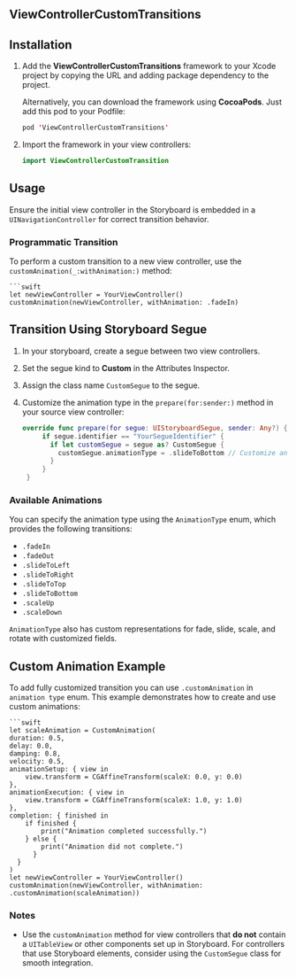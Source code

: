 ## ViewControllerCustomTransitions

## Installation

1. Add the **ViewControllerCustomTransitions** framework to your Xcode project by copying the URL and adding package dependency to the project.

   Alternatively, you can download the framework using **CocoaPods**.
   Just add this pod to your Podfile:
   ```swift
   pod 'ViewControllerCustomTransitions'

2. Import the framework in your view controllers:

   ```swift
   import ViewControllerCustomTransition
   
## Usage

Ensure the initial view controller in the Storyboard is embedded in a `UINavigationController` for correct transition behavior.

### Programmatic Transition

To perform a custom transition to a new view controller, use the `customAnimation(_:withAnimation:)` method:

    ```swift
    let newViewController = YourViewController()
    customAnimation(newViewController, withAnimation: .fadeIn)
  

## Transition Using Storyboard Segue

1. In your storyboard, create a segue between two view controllers.
2. Set the segue kind to **Custom** in the Attributes Inspector.
3. Assign the class name `CustomSegue` to the segue.
4. Customize the animation type in the `prepare(for:sender:)` method in your source view controller:

   ```swift
   override func prepare(for segue: UIStoryboardSegue, sender: Any?) {
        if segue.identifier == "YourSegueIdentifier" {
          if let customSegue = segue as? CustomSegue {
            customSegue.animationType = .slideToBottom // Customize animation
          }
        }
    }

### Available Animations

You can specify the animation type using the `AnimationType` enum, which provides the following transitions:

- `.fadeIn`
- `.fadeOut`
- `.slideToLeft`
- `.slideToRight`
- `.slideToTop`
- `.slideToBottom`
- `.scaleUp`
- `.scaleDown`

`AnimationType` also has custom representations for fade, slide, scale, and rotate with customized fields.

## Custom Animation Example
To add fully customized transition you can use `.customAnimation` in `animation type` enum. 
This example demonstrates how to create and use custom animations:

    ```swift
    let scaleAnimation = CustomAnimation(
    duration: 0.5,
    delay: 0.0,
    damping: 0.8,
    velocity: 0.5,
    animationSetup: { view in
        view.transform = CGAffineTransform(scaleX: 0.0, y: 0.0)
    },
    animationExecution: { view in
        view.transform = CGAffineTransform(scaleX: 1.0, y: 1.0)
    },
    completion: { finished in
        if finished {
            print("Animation completed successfully.")
        } else {
            print("Animation did not complete.")
          }
      }
    )
    let newViewController = YourViewController()
    customAnimation(newViewController, withAnimation: .customAnimation(scaleAnimation))

  
### Notes
- Use the `customAnimation` method for view controllers that **do not** contain a `UITableView` or other components set up in Storyboard.
  For controllers that use Storyboard elements, consider using the `CustomSegue` class for smooth integration.
